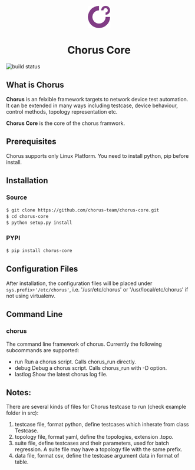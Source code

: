 <div align="center">

![Chorus Core Logo](chorus_core_small.png)

# Chorus Core

</div>

![build status](https://github.com/chorus-team/chorus-core/workflows/build/badge.svg)

## What is Chorus

**Chorus** is an felxible framework targets to network device test automation. It can be extended in many ways including testcase, device behaviour, control methods, topology representation etc.

**Chorus Core** is the core of the chorus framwork.

## Prerequisites

Chorus supports only Linux Platform. You need to install python, pip before install.

## Installation

### Source

```bash
$ git clone https://github.com/chorus-team/chorus-core.git
$ cd chorus-core
$ python setup.py install
```

### PYPI

```bash
$ pip install chorus-core
```

## Configuration Files

After installation, the configuration files will be placed under `sys.prefix+'/etc/chorus'`, i.e. '/usr/etc/chorus' or '/usr/local/etc/chorus' if not using virtualenv.

## Command Line

### chorus

The command line framework of chorus. Currently the following subcommands are supported:

- run
  Run a chorus script. Calls chorus_run directly.
- debug
  Debug a chorus script. Calls chorus_run with -D option.
- lastlog
  Show the latest chorus log file.

## Notes:

There are several kinds of files for Chorus testcase to run (check example folder in src):

1. testcase file, format python, define testcases which inherate from class Testcase.
2. topology file, format yaml, define the topologies, extension .topo.
3. suite file, define testcases and their parameters, used for batch regression. A suite file may have a topology file with the same prefix.
4. data file, format csv, define the testcase argument data in format of table.
